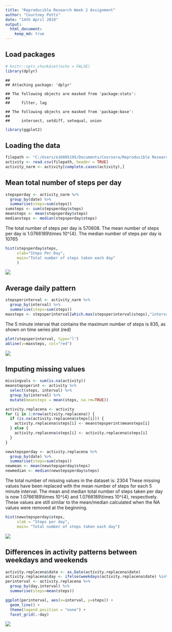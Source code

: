 ```yaml
---
title: "Reproducible Research Week 2 Assignment"
author: "Courtney Potts"
date: "14th April 2019"
output: 
  html_document:
    keep_md: true
---
```

## Load packages

```r
# knitr::opts_chunk$set(echo = FALSE)
library(dplyr)
```

```
## 
## Attaching package: 'dplyr'
```

```
## The following objects are masked from 'package:stats':
## 
##     filter, lag
```

```
## The following objects are masked from 'package:base':
## 
##     intersect, setdiff, setequal, union
```

```r
library(ggplot2)
```
## Loading the data

```r
filepath <- "C:/Users/e16005195/Documents/Coursera/Reproducible Research/repdata_data_activity/activity.csv"
activity <- read.csv(filepath, header = TRUE)
activity_narm <- activity[complete.cases(activity),]
```

## Mean total number of steps per day

```r
stepsperday <- activity_narm %>%
  group_by(date) %>%
  summarise(steps=sum(steps))
sumsteps <- sum(stepsperday$steps)
meansteps <- mean(stepsperday$steps)
mediansteps <- median(stepsperday$steps)
```
The total number of steps per day is 570608.  The mean number of steps per day is 1.0766189\times 10^{4}.  The median number of steps per day is 10765

```r
hist(stepsperday$steps, 
     xlab="Steps Per Day", 
     main="Total number of steps taken each day"
     )
```

![](PA1_template_files/figure-html/unnamed-chunk-3-1.png)<!-- -->

## Average daily pattern

```r
stepsperinterval <- activity_narm %>%
  group_by(interval) %>%
  summarise(steps=sum(steps))
maxsteps <- stepsperinterval[which.max(stepsperinterval$steps),"interval"]
```
  The 5 minute interval that contains the maximum number of steps is 835, as shown on time series plot (red)  

```r
plot(stepsperinterval, type="l")
abline(v=maxsteps, col="red")
```

![](PA1_template_files/figure-html/unnamed-chunk-5-1.png)<!-- -->

## Imputing missing values

```r
missingvals <- sum(is.na(activity))
meanstepsperint <- activity %>%
  select(steps, interval) %>%
  group_by(interval) %>%
  mutate(meansteps = mean(steps, na.rm=TRUE))

activity.replacena <- activity
for (i in 1:nrow(activity.replacena)) {
  if (is.na(activity.replacena$steps[i])) {
    activity.replacena$steps[i] <- meanstepsperint$meansteps[i]
  } else {
    activity.replacena$steps[i] <- activity.replacena$steps[i]
  }
}

newstepsperday <- activity.replacena %>%
  group_by(date) %>%
  summarise(steps=sum(steps))
newmean <- mean(newstepsperday$steps)
newmedian <- median(newstepsperday$steps)
```
The total number of missing values in the dataset is:  2304  These missing values have been replaced with the mean number of steps for each 5 minute interval.  The mean and median total number of steps taken per day is now 1.0766189\times 10^{4} and 1.0766189\times 10^{4}, respectively. These values are still similar to the mean/median calculated when the NA values were removed at the beginning.


```r
hist(newstepsperday$steps,
     xlab = "Steps per day",
     main= "Total number of steps taken each day")
```

![](PA1_template_files/figure-html/plot-1.png)<!-- -->

## Differences in activity patterns between weekdays and weekends

```r
activity.replacena$date <- as.Date(activity.replacena$date)
activity.replacena$day <- ifelse(weekdays(activity.replacena$date) %in% c("Saturday", "Sunday"), "weekend", "weekday")
perinterval <- activity.replacena %>%
  group_by(day,interval) %>%
  summarise(steps=mean(steps))

ggplot(perinterval, aes(x=interval, y=steps)) +
  geom_line() +
  theme(legend.position = "none") +
  facet_grid(.~day)
```

![](PA1_template_files/figure-html/unnamed-chunk-7-1.png)<!-- -->
